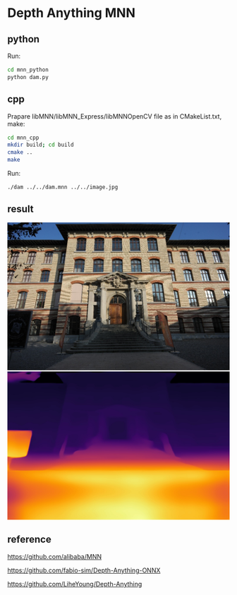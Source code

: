 # Depth Anything MNN


## python 
Run:
```bash
cd mnn_python
python dam.py
```

## cpp
Prapare libMNN/libMNN_Express/libMNNOpenCV file as in CMakeList.txt, make:

```bash
cd mnn_cpp
mkdir build; cd build
cmake ..
make
```
Run:
```bash
./dam ../../dam.mnn ../../image.jpg
```

## result
![input](image.jpg)
![depth result](mnn_python/res.jpg)


## reference
https://github.com/alibaba/MNN 

https://github.com/fabio-sim/Depth-Anything-ONNX 

https://github.com/LiheYoung/Depth-Anything 

